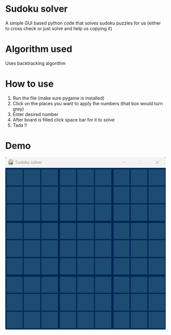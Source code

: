 # Sudoku solver

A simple GUI based python code that solves sudoku puzzles for us (either to cross check or just solve and help us copying it)

# Algorithm used

Uses backtracking algorithm

# How to use

1. Run the file (make sure pygame is installed)
2. Click on the places you want to apply the numbers (that box would turn grey)
3. Enter desired number
4. After board is filled click space bar for it to solve
5. Tada !!

# Demo

![](https://github.com/SyntaxErrohit/Sudoku-solver/blob/master/sudoku-solver-how-to.gif)